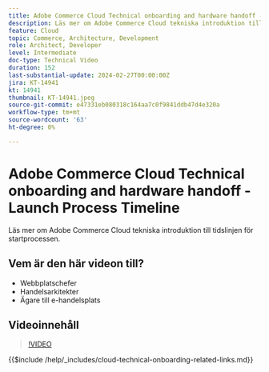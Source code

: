 ```yaml
---
title: Adobe Commerce Cloud Technical onboarding and hardware handoff - Launch Process Timeline
description: Läs mer om Adobe Commerce Cloud tekniska introduktion till tidslinjen för startprocessen.
feature: Cloud
topic: Commerce, Architecture, Development
role: Architect, Developer
level: Intermediate
doc-type: Technical Video
duration: 152
last-substantial-update: 2024-02-27T00:00:00Z
jira: KT-14941
kt: 14941
thumbnail: KT-14941.jpeg
source-git-commit: e47331eb080318c164aa7c0f9841ddb47d4e320a
workflow-type: tm+mt
source-wordcount: '63'
ht-degree: 0%

---
```



# Adobe Commerce Cloud Technical onboarding and hardware handoff - Launch Process Timeline

Läs mer om Adobe Commerce Cloud tekniska introduktion till tidslinjen för startprocessen.

## Vem är den här videon till?

- Webbplatschefer
- Handelsarkitekter
- Ägare till e-handelsplats

## Videoinnehåll

>[!VIDEO](https://video.tv.adobe.com/v/3427586?learn=on)

{{$include /help/_includes/cloud-technical-onboarding-related-links.md}}
